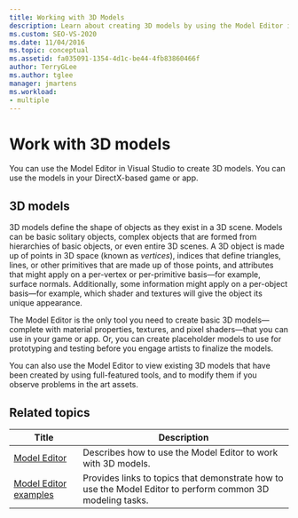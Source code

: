 ```yaml
---
title: Working with 3D Models
description: Learn about creating 3D models by using the Model Editor in Visual Studio, which you can use in your DirectX-based game or app.
ms.custom: SEO-VS-2020
ms.date: 11/04/2016
ms.topic: conceptual
ms.assetid: fa035091-1354-4d1c-be44-4fb83860466f
author: TerryGLee
ms.author: tglee
manager: jmartens
ms.workload:
- multiple
---
```

# Work with 3D models

You can use the Model Editor in Visual Studio to create 3D models. You can use the models in your DirectX-based game or app.

## 3D models

3D models define the shape of objects as they exist in a 3D scene. Models can be basic solitary objects, complex objects that are formed from hierarchies of basic objects, or even entire 3D scenes. A 3D object is made up of points in 3D space (known as *vertices*), indices that define triangles, lines, or other primitives that are made up of those points, and attributes that might apply on a per-vertex or per-primitive basis—for example, surface normals. Additionally, some information might apply on a per-object basis—for example, which shader and textures will give the object its unique appearance.

The Model Editor is the only tool you need to create basic 3D models—complete with material properties, textures, and pixel shaders—that you can use in your game or app. Or, you can create placeholder models to use for prototyping and testing before you engage artists to finalize the models.

You can also use the Model Editor to view existing 3D models that have been created by using full-featured tools, and to modify them if you observe problems in the art assets.

## Related topics

|Title|Description|
|-----------|-----------------|
|[Model Editor](../designers/model-editor.md)|Describes how to use the Model Editor to work with 3D models.|
|[Model Editor examples](../designers/how-to-create-a-basic-3-d-model.md)|Provides links to topics that demonstrate how to use the Model Editor to perform common 3D modeling tasks.|
